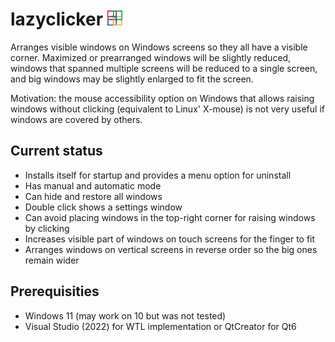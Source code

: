 # lazyclicker <img src="mainicon.png" width=24>
Arranges visible windows on Windows screens so they all have a 
visible corner. Maximized or prearranged windows will be slightly 
reduced, windows that spanned multiple screens will be reduced to 
a single screen, and big windows may be slightly enlarged to fit 
the screen.

Motivation: the mouse accessibility option on Windows that allows 
raising windows without clicking (equivalent to Linux' X-mouse) is 
not very useful if windows are covered by others.

## Current status
- Installs itself for startup and provides a menu option for 
uninstall
- Has manual and automatic mode
- Can hide and restore all windows
- Double click shows a settings window
- Can avoid placing windows in the top-right corner for raising windows by clicking
- Increases visible part of windows on touch screens for the finger to fit
- Arranges windows on vertical screens in reverse order so the big 
ones remain wider
## Prerequisities
- Windows 11 (may work on 10 but was not tested)
- Visual Studio (2022) for WTL implementation or QtCreator for Qt6

